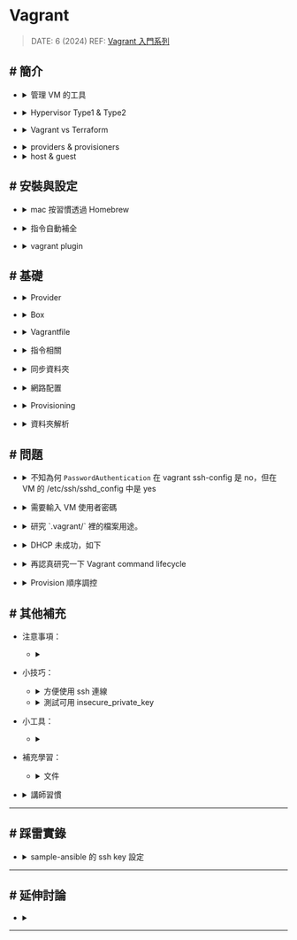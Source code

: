 ##### <!-- 收起 -->

<style> 
.imgBox{
  display: flex; 
  flex-direction: column; 
  margin: 5%; 
  justify-content: center;
  border: 2px solid black;
}
</style>

<!------------  style  ------------>

<!----------- ref start ----------->

[Vagrant 入門系列]: https://youtu.be/4nK_S-mU6_o?list=PLfQqWeOCIH4B6YAEXMr6cx4AfnKNBLbZO
[Vagrant Cloud]: https://app.vagrantup.com/boxes/search
[Vagrantfile Doc]: https://developer.hashicorp.com/vagrant/docs/vagrantfile

<!------------ ref end ------------>

# Vagrant

> DATE: 6 (2024)
> REF: [Vagrant 入門系列]

## # 簡介

<!-- 管理 VM 的工具 -->

- <details close>
  <summary>管理 VM 的工具</summary>

  ![](https://i.imgur.com/cynfQpa.png)
  ![](https://i.imgur.com/5HFlrYo.png)

  </details>

<!-- Hypervisor Type1 & Type2 -->

- <details close>
  <summary>Hypervisor Type1 & Type2</summary>

  - 可否不需底層 OS ，直接裝在硬體上的差異

  <br>

  ![](https://i.imgur.com/GpugaSn.png)

  <br>

  ![](https://i.imgur.com/KnwFUf9.jpg)

  </details>

<!-- Vagrant vs Terraform -->

- <details close>
  <summary>Vagrant vs Terraform</summary>

  - Vagrant 用在管理開發環境 (管理本機)
  - Terraform 用在建立 infrastructure (管理雲端)

  </details>

<!-- providers & provisioners -->

- <details close>
  <summary>providers & provisioners</summary>

  - providers：用於創建和管理 VM 的基礎架構，如 Virtualbox
  - provisioners：用於在 VM 創建後對其執行任務，如 Ansible

  </details>

- <details close>
  <summary>host & guest</summary>

  - 在 mac 使用 Virtualbox 創建 VM --> host 為 mac，guest 為 VM

  </details>

## # 安裝與設定

<!-- mac 按習慣透過 Homebrew -->

- <details close>
  <summary>mac 按習慣透過 Homebrew</summary>

  - `brew install --cask vagrant`

  </details>

<!-- 指令自動補全 -->

- <details close>
  <summary>指令自動補全</summary>

  - 我查的時候已經棄用 homebrew，改為由 vagrant 直接管理，所以用下列方式安裝
  - `vagrant autocomplete install --zsh`

  </details>

<!-- vagrant plugin -->

- <details close>
  <summary>vagrant plugin</summary>

  - 可透過 `vagrant plugin list` 查看已安裝項目
  - 一些功能推薦從 vagrant plugin 來安裝。

    - EX. 當想要同步檔案到 VM 時，可能會說可以安裝 Virtualbox Guest Additiions，不建議直接安裝，而是從 vagrant plugin 來安裝 (`vagrant plugin install vagrant-vbguest`)

  </details>

## # 基礎

<!-- Provider -->

- <details close>
  <summary>Provider</summary>

  - 使用 vagrant 管理 Virtualbox 時，可以不用開啟 Virtualbox 的應用程式，可以背景執行，應用程式只是提供 UI 讓你使用

  </details>

<!-- Box -->

- <details close>
  <summary>Box</summary>

  - <details close>
    <summary>Vagrant Cloud 網頁中有提供 Vagrant Box 可使用</summary>

    - [Vagrant Cloud]
    - 使用時養成習慣要指定版本
    - 其上對 box 的描述資訊有點少

    </details>

  <!-- 打包 box (以 Virtualbox 為例，不同 provider 細節不同，指令也不同) -->

  - <details close>
    <summary>打包 box (以 Virtualbox 為例，不同 provider 細節不同，指令也不同)</summary>

    <!-- vagrant package --base [VM name or ID] -->

    - <details close>
      <summary><code>vagrant package --base [VM name or ID]</code></summary>

      - `VBoxManage list vms` 查詢 VM ID

      </details>

    <!-- 注意事項 -->

    - <details close>
      <summary>注意事項</summary>

      <!-- 關閉該 VM -->

      - <details close>
        <summary>關閉該 VM</summary>

        - 因為得確保其處於一個不會變動的靜態狀態
        - 不需手動操作，package 時，會自動關閉

        </details>

      <!-- 需安裝 Virtualbox Guest Additions -->

      - <details close>
        <summary>需安裝 Virtualbox Guest Additions</summary>

        - 共用資料夾功能需能正常運作
        - 可以進行一些最佳化提高效能

        </details>

      <!-- 需要有 insecure_public_key -->

      - <details close>
        <summary>需要有 insecure_public_key</summary>

        - 因為初始化時是以 insecure_private_key 登入，之後再替換成新生成的 private_key

        </details>

      <!-- 清除不需要的檔案、敏感信息 -->

      - <details close>
        <summary>清除不需要的檔案、敏感信息</summary>

        - 暫存文件、日誌文件等
        - SSH 密鑰、密碼等

        </details>

      </details>

    <!-- Box File Format -->

    - <details close>
      <summary>Box File Format</summary>

      - package 後會在該資料夾中產生一個 package.box，為一個壓縮檔 tarball (tar, tar.gz, zip)

      - `vagrant box add --name=ubuntu/ocup ./package.box` 加入本地端，會解壓縮到 `~/.vagrant.d/` 中的 box，包含

        - VM artifacts (required) - 主要的 VM image，包含一個 `.ovf` 跟至少一個 `.vmdk`
        - metadata.json (required) - 標註 provider 資訊
        - info.json - 提供 `vagrant box list -i` 所顯示的內容
        - Vagrantfile - 預設設定

      </details>

    <!-- 發布到 vagrant cloud 需要有 checksum 驗證 -->

    - <details close>
      <summary>發布到 vagrant cloud 需要有 checksum 驗證</summary>

      - 可以簡單驗證檔案是否有損毀或遭到竄改
      - 先生成所選類型的 checksum，再貼到 cloud 上的驗證欄位
        - EX. 用 `sha1sum package.box` 生成 SHA1 值

      </details>

    </details>

  </details>

<!-- Vagrantfile -->

- <details close>
  <summary>Vagrantfile</summary>

  <!-- Vagrantfile 語法為 `Ruby` -->

  - <details close>
    <summary>Vagrantfile 語法為 <code>Ruby</code></summary>

    - `do` 開頭必定會配對 `end` 結尾
    - property 賦值寫法如 `config.vm.box = "box"`
    - method 寫法如 `config.vm.synced_folder ".", "/vagrant", disabled: true"`

    </details>

  <!-- box 的 vagrantfile -->

  - <details close>
    <summary>box 的 vagrantfile</summary>

    - box 的資料夾裡也會有他自己的 vagrantfile，需注意有哪些設定 (`~/.vagrant.d/`)
    - 同一屬性，project 層的 vagrantfile 會蓋掉 box 的

    </details>

  </details>

<!-- 指令相關 -->

- <details close>
  <summary>指令相關</summary>

  <!-- vagrant up -->

  - <details close>
    <summary><code>vagrant up</code></summary>

    - 同時生成 private key ，並將 VM 的 ssh key 設定完成
    - 按照設定完成 網路配置、資料同步、軟體安裝、腳本執行..等

    </details>

  <!-- vagrant destory -->

  - <details close>
    <summary><code>vagrant destory</code></summary>

    - `vagrant destory` 後重新 up，才會真正換一台 VM

    </details>

  </details>

<!-- 同步資料夾 -->

- <details close>
  <summary>同步資料夾</summary>

  <!-- provider 可能有各自的方法 -->

  - <details close>
    <summary>provider 可能有各自的方法</summary>

    - 沒設定則會使用 provider 當前的方法

    - EX. Virtualbox 有 Virtualbox Guest Additiions

      - 需安裝
      - 可以自動隨時同步
      - 設定 `type: "Virtualbox"`

    </details>

  <!-- vagrant 也有提供方法 `type: "rsync"` -->

  - <details close>
    <summary>vagrant 也有提供方法 <code>type: "rsync"</code></summary>

    - 由 `config.vm.synced_folder` 設定

    - 每次 `vagrant up` 跟 `vagrant reload` 都會同步

    - 在 shell 輸入 `vagrant rsync-auto`，啟動監聽自動隨時同步，退出後解除

    </details>

  <!-- 注意 -->

  - <details close>
    <summary>注意</summary>

    <!-- 釐清使用的方法是 copy / mount -->

    - <details close>
      <summary>釐清使用的方法是 copy / mount</summary>

      - `type: "virtualbox"`

        - mount
        - 刪掉 vagrnatfile 中掛載規則，再 reload 後不會解除 mount
        - 重新設定新的任一使用 virtualbox 且不 disabled 的掛載規則，再 reload 後才會重新部署規則

      - `type: "rsync"`

        - copy

      </details>

    <!-- vagrant reload 會有一些舊東西保留著 -->

    - <details close>
      <summary>vagrant reload 會有一些舊東西保留著</summary>

      ```ruby
      # EX.
      # 一開始設定為要同步：
      config.vm.synced_folder ".", "/vagrant", disabled: false

      # 使用 vagrant up 啟動一次，此時 VM 中已經有該檔案
      # 再將設定改成不要同步：
      config.vm.synced_folder ".", "/vagrant", disabled: true

      # 使用 vagrant reload 進行 reload 後
      # 此時在 reload 之前已經同步進 VM 的檔案會繼續存在
      # 因為他只是改成不要去同步而不是刪除原本已存在的檔案
      ```

      </details>

    <!-- 可以分別設定數個同步路徑，但目標資料夾不能重複，否則只會被最後一次覆蓋掉 -->

    - <details close>
      <summary>可以分別設定數個同步路徑，但目標資料夾不能重複，否則只會被最後一次覆蓋掉</summary>

      ```ruby
      # EX.
      # 這樣最後 /vagrant 只會覆蓋成 test/
      # 而不是同時擁有 src/、test/ 兩者的檔案

      config.vm.synced_folder "src/", "/vagrant"
      config.vm.synced_folder "test/", "/vagrant"
      ```

      </details>

    <!-- 預設會將 "." 同步 "/vagrant"，所以若想客製化同步的檔案，可以在最開頭先取消該預設 -->

    - <details close>
      <summary>預設會將 "." 同步 "/vagrant"，所以若想客製化同步的檔案，可以在最開頭先取消該預設</summary>

      ```ruby
      config.vm.synced_folder ".", "/vagrant", disabled: true
      ```

      </details>

    </details>

  </details>

<!-- 網路配置 -->

- <details close>
  <summary>網路配置</summary>

  <!-- 預設網路配置 -->

  - <details close>
    <summary>預設網路配置</summary>

    <!-- 使用 "Virtualbox" -->

    - <details close>
      <summary>使用 "Virtualbox"</summary>

      - 會分配在固定 ip 127.0.0.1 但不同 port (ex. port 22xx)
      - 因為使用 NAT 分配

      </details>

    <!-- 使用 "Hyper-V" -->

    - <details close>
      <summary>使用 "Hyper-V"</summary>

      - 會分配在不同 ip 但都在 port 22 (ex. ip 172.17.xx.xx)
      - 因為其 Network Adapter 是選用 Default Switch 做分配
      - Default Switch 可設定分配哪些範圍的 ip 供其使用
      - 此種方法，在 VM 內部外部都是同一個 ip，並不像 NAT 會進行轉換

      </details>

    - 註：此部分描述預設方式，理論上 provider 應該能選擇使用不同方式來進行 ip 分配轉換

    </details>

  <!-- 基本配置方式 -->

  - <details close>
    <summary>基本配置方式</summary>

    <!-- forwarded_port -->

    - <details close>
      <summary><code>forwarded_port</code></summary>

      - 用來設定轉發 port，例如以 nat 連線時，需用此設定來轉發 port，使本機能夠連進 VM
      - ssh 的轉發一開始就自動設定好，因此能夠連線。但例如要連 ngnix 的 port 80，則須設定轉發到本機的哪個 port

      </details>

    <!-- private_network -->

    - <details close>
      <summary><code>private_network</code></summary>

      <!-- DHCP(Dynamic Host Configuration Protocol) -->

      - <details close>
        <summary>DHCP(Dynamic Host Configuration Protocol)</summary>

        - 在原始碼有明寫預設 ip (教學中講師提到為 `172.28.128.1`)

        </details>

      <!-- Static IP -->

      - <details close>
        <summary>Static IP</summary>

        - 自己設定一個固定的 ip

        </details>

      </details>

    <!-- public_network -->

    - <details close>
      <summary><code>public_network</code></summary>

      - 用以公開讓外網都能連進來

      </details>

    </details>

  <!-- 測試 -->

  - <details close>
    <summary>測試</summary>

    - 安裝 nginx 後，在本機瀏覽器上做連線測試：

      ```ruby
      host.vm.network "forwarded_port", guest: 80, host: 12001
      # --> 可用 localhost:12001

      host.vm.network "private_network", ip: "192.168.50.20"
      # --> 可用 192.168.50.20:80

      host.vm.network "public_network", ip: "192.168.0.10", bridge: "en0: Wi-Fi"
      # --> 可用 192.168.0.10:80
      ```

    </details>

  </details>

<!-- Provisioning -->

- <details close>
  <summary>Provisioning</summary>

  - 啟動時機：(1)第一次 `vagrant up`、(2)`vagrant provision`、(3)`--provision`

  - 基本方式：File、Shell(inline、path)、Ansible

  <!-- 技巧： -->

  - <details close>
    <summary>技巧：</summary>

    - Ansible 可以設置成在最後一個 VM 啟動完後，才一次並行讓所有 VM 一起執行

      ```ruby
      # 用 if 判斷迴圈執行到最後一台 VM 時
      if machine_id == N
        machine.vm.provision :ansible do |ansible|
          # 需要將 limit 設定成 all，讓所有 VM 都執行 ansible 動作
          ansible.limit = "all"
          ansible.playbook = "playbook.yml"
        end
      end
      ```

    </details>

  <!-- 注意： -->

  - <details close>
    <summary>注意：</summary>

    - 若需將 file 放進權限較高的地方，建議先用 File Provisioner 放到低權限位置，再用 Shell Provisioner 移動到位
    - 使用 Shell Provisioner 時，需注意當下的 user。預設為 `privileged: true`，會以 root 執行

    </details>

  </details>

<!-- 資料夾解析 -->

- <details close>
  <summary>資料夾解析</summary>

  <!-- ./.vagrant/ -->

  - <details close>
    <summary><code>./.vagrant/</code></summary>

    - `.vagrant/machines/` 中手動改掉 folder 名稱，vagrant 會找不到

    </details>

  <!-- ~/.vagrant.d/ -->

  - <details close>
    <summary><code>~/.vagrant.d/</code></summary>

    </details>

  </details>

## # 問題

<!-- 不知為何 `PasswordAuthentication` 在 vagrant ssh-config 是 no，但在 VM 的 /etc/ssh/sshd_config 中是 yes -->

- <details close>
  <summary>不知為何 <code>PasswordAuthentication</code> 在 vagrant ssh-config 是 no，但在 VM 的 /etc/ssh/sshd_config 中是 yes</summary>

  > Ｑ： vagrant ssh-config 中的設定是設定我主機的內容，還是設定 VM 上的內容。結果 GPT 跟 Gemini 似乎答案相反。
  >
  > GPT：
  > vagrant ssh-config 命令生成的配置文件內容主要是針對本地主機（Host）的 SSH 客戶端設定，用於配置如何通過 SSH 連接到 Vagrant 管理的虛擬機（VM）
  >
  > Gemini：
  > Vagrant ssh-config 檔案中的設定會套用到 Vagrant 虛擬機上的 SSH 伺服器。

  </details>

<!-- 需要輸入 VM 使用者密碼 -->

- <details close>
  <summary>需要輸入 VM 使用者密碼</summary>

  - 待釐清原因在一些地方需要輸入 VM 使用者密碼

    - 目前使用 box:"ubuntu/trusty64" 的設定，會遇到以下情形

      - `vagrant ssh` 連線時不用輸入 VM 的使用者密碼，但以 `ssh` 連線則需要輸入密碼
      - 使用 rsync 有些 box 創建的 VM 會有權限問題，每次都要輸入密碼

    - 未知原因講師在 windows Virtualbox 用 `vagrant ssh` 也需要密碼

  </details>

<!-- 研究 `.vagrant/` 裡的檔案用途。 -->

- <details close>
  <summary>研究 `.vagrant/` 裡的檔案用途。</summary>

  - 例如 bundler 是在有 plugin 的情況下才出現的。有使用 provisioner 時也會出現 `provisioners`

  </details>

<!-- DHCP 未成功，如下 -->

- <details close>
  <summary>DHCP 未成功，如下</summary>

  - 目前有建立出一個 eth2 是由於設定 DHCP 而創建的，但沒有像 eth3 一樣有一個 inet
  - 不知是沒成功創建 DHCP，還是已經創建了但我不會使用

    ```sh
    4: eth2: <BROADCAST,MULTICAST,UP,LOWER_UP> mtu 1500 qdisc pfifo_fast state UP group default qlen 1000
        link/ether 08:00:27:ba:5c:34 brd ff:ff:ff:ff:ff:ff
        inet6 fe80::a00:27ff:feba:5c34/64 scope link
          valid_lft forever preferred_lft forever
    5: eth3: <BROADCAST,MULTICAST,UP,LOWER_UP> mtu 1500 qdisc pfifo_fast state UP group default qlen 1000
        link/ether 08:00:27:4f:4a:7a brd ff:ff:ff:ff:ff:ff
        inet 192.168.50.21/24 brd 192.168.50.255 scope global eth3
          valid_lft forever preferred_lft forever
        inet6 fe80::a00:27ff:fe4f:4a7a/64 scope link
          valid_lft forever preferred_lft forever
    ```

  </details>

<!-- 再認真研究一下 Vagrant command lifecycle -->

- <details close>
  <summary>再認真研究一下 Vagrant command lifecycle</summary>

  </details>

<!-- Provision 順序調控 -->

- <details close>
  <summary>Provision 順序調控</summary>

  - [Vagrant Multiple VM Provision Order](https://stackoverflow.com/q/70930031/13108209)

  - 找不到可以調整 Provision 順序的方法，因此用了 `--provision-with` 分批次執行

  </details>

## # 其他補充

- 注意事項：

  - <details close>
    <summary></summary>

    </details>

- 小技巧：

  <!-- 方便使用 ssh 連線 -->

  - <details close>
    <summary>方便使用 ssh 連線</summary>

    - 因為使用 vagrant 必須在對應的 vagrantfile 位置，較為不方便
    - 可以將 `vagrant ssh-config` 資訊，整個複製到 `~/.ssh/config` 方便使用 ssh 來連線

    </details>

  <!-- 測試可用 insecure_private_key -->

  - <details close>
    <summary>測試可用 insecure_private_key</summary>

    - 不安全
    - 測試時為了方便連接，可用 insecure_private_key
    - vagrantfile 設定 `config.ssh.insert_key = false` 可讓其用 insecure_private_key，而不再另外生成 private key
    - insecure_private_key 在 `~/.vagrant.d/`

    </details>

- 小工具：

  - <details close>
    <summary></summary>

    </details>

- 補充學習：

  <!-- 文件 -->

  - <details close>
    <summary>文件</summary>

    - [Vagrantfile Doc]

    </details>

<!-- 講師習慣 -->

- <details close>
  <summary>講師習慣</summary>

  - 稱 "Vagrant Box" 為 "Vagrant 鏡像"
  - 在 windows 中，更偏好使用 Virtualbox，而不是 Hyper-V (因為提供的 box 比較多與 Virtualbox 相容？)

  </details>

---

## # 踩雷實錄

<!-- sample-ansible 的 ssh key 設定 -->

- <details close>
  <summary>sample-ansible 的 ssh key 設定</summary>

  <!-- 所遇狀況： -->

  - <details close>
    <summary>所遇狀況：</summary>

    - 前情：

      - 我使用 vagrant 創建三個 virtualbox VM 想用來學習 ansible。
      - 欲將 VM1 當作 controller 控制 VM2, VM3。

    - 我卡在：

      - 我在 VM1 使用 ssh-copy-id 把公鑰傳給 VM2 時，`Permission denied (publickey).`

    - 已經做的事：

      - `/etc/hosts` 已設定
      - VM1 可以 ping VM2
      - VM2 確定能被 ssh 連，因為本機能連
      - VM2 的 `/etc/ssh/sshd_config` 已設定如下，並且 `sudo systemctl restart ssh`

        - `PubkeyAuthentication yes`
        - `AuthorizedKeysFile .ssh/authorized_keys`

      - 有清理過 VM1 的 `~/.ssh/known_hosts` 重試幾次
      - 直接將 VM1 的公鑰手動複製去 VM2 `~/.ssh/authorized_keys`
      - 檢查過 VM1 的私鑰 `600` 公鑰 `644`
      - 如下重新設定開通 port 22

        - `sudo ufw allow 22/tcp`
        - `sudo ufw enable`
        - `sudo ufw status`

      - 用 `telnet VM2 22` 測試 port 22 可以連接
      - 用 `sudo cat /var/log/auth.log` 查看 log 來思考解決方法

    </details>

  <!-- 關鍵問題： -->

  - <details close>
    <summary>關鍵問題：</summary>

    - 忽略了「因為用 vagrant 創建，已經關閉密碼登入，沒辦法用 ssh-copy-id 傳公鑰」
    - 忘記要寫入 `~/.ssh/config` 才能直接 `ssh ansible-node1`

    </details>

  <!-- 解決方法： -->

  - <details close>
    <summary>解決方法：</summary>

    - 直接將 VM1 的公鑰手動複製去 VM2 `~/.ssh/authorized_keys`
    - 先開啟密碼登入，設定好再關閉 (此方法較易用 vagrant 的腳本實現，暫選用此法)

    </details>

  </details>

---

## # 延伸討論

- <details close>
  <summary></summary>

  </details>

---
